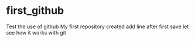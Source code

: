 # first_github
Test the use of github 
My first repository created
add line after first save
let see how it works with git
